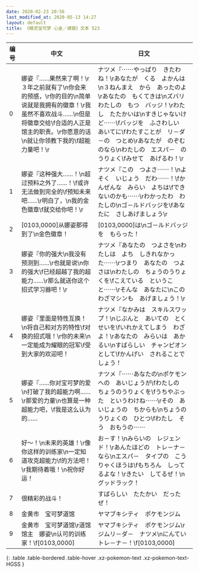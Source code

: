 ```yaml
---
date: 2020-02-23 20:56
last_modified_at: 2020-05-13 14:27
layout: default
title: 《精灵宝可梦 心金／魂银》文本 523
---
```

| 编号 | 中文 | 日文 |
| ---- | ---- | ---- |
| 0 | 娜姿『……果然来了啊！\r３年之前就有了\n你会来的预感，\r你的目的\n简单说就是我拥有的徽章！\r我虽然不喜欢战斗……\n但是将徽章交给\f合适的人正是馆主的职责。\r你愿意的话\n就让你领教下我的\f超能力量吧！\r | ナツメ『⋯⋯やっぱり　きたわね！\rあなたが　くる　よかんは\n３ねんまえ　から　あったのよ\rあなたの　もくてきは\nズバリ　わたしの　もつ　バッジ！\rわたし　たたかいは\nすきじゃないけど⋯⋯\fバッジを　ふさわしい　あいてに\fわたすことが　リ－ダ－の　つとめ\rあなたが　のぞむのなら\nわたしの　エスパ－　のうりょく\fみせて　あげるわ！\r |
| 1 | 娜姿『这种强大……！\n超过预料之外了……！\f或许无法做到完全的\f预知未来吧……\r明白了，\n我的金色徽章\f就交给你吧！\r | ナツメ『この　つよさ⋯⋯！\nよそく　いじょう　だわ⋯⋯！\fかんぜんな　みらい　よちは\fできないのかも⋯⋯\rわかったわ　わたしの\nゴ－ルドバッジを\fあなたに　さしあげましょう\r |
| 2 | [0103,0000]从娜姿那得到了\n金色徽章！ | [0103,0000]は\nゴ－ルドバッジを　もらった！ |
| 3 | 娜姿『你的强大\n我没有预测到……\r也就是说\n你的强大\f已经超越了我的超能力……\r那么就送你这个招式学习器吧！\r | ナツメ『あなたの　つよさを\nわたしは　よち　しきれなかった⋯⋯\rつまり　あなたの　つよさは\nわたしの　ちょうのうりょくを\fこえている　ということ⋯⋯\rそんな　あなたに\nこの　わざマシンも　あげましょう！\r |
| 4 | 娜姿『里面是特性互换！\n将自己和对方的特性\f对换的招式哦！\r你的未来\n一定能成为耀眼的冠军\f受到大家的欢迎吧！ | ナツメ『なかみは　スキルスワップ！\nじぶんと　あいての　とくせいを\fいれかえてしまう　わざよ！\rあなたの　みらいは　あかるい\nすばらしい　チャンピオン　として\fかんげい　されることでしょう！ |
| 5 | 娜姿『……你对宝可梦的爱\n打破了我的超能力啊……\r那爱的力量\n也算是一种超能力吧，\f我是这么认为的…… | ナツメ『⋯⋯あなたの\nポケモンへの　あいじょうが\fわたしの　ちょうのうりょくを\fうちやぶった　というわけね⋯⋯\rその　あいじょうの　ちからも\nちょうのうりょくの　ひとつ\fわたし　そう　おもうの⋯⋯ |
| 6 | 好～！\n未来的英雄！\r像你这样的训练家\n一定知道攻克超能力\f的方法吧！\r我期待着哦！\n祝你好运！ | お－す！\nみらいの　レジェンド！\rあんたほどの　トレ－ナ－なら\nエスパ－　タイプの　こうりゃくほうは\fもちろん　しってるよな！\rきたい　してるぜ！\nグッドラック！ |
| 7 | 很精彩的战斗！ | すばらしい　たたかい　だったぜ！ |
| 8 | 金黄市　宝可梦道馆 | ヤマブキシティ　ポケモンジム |
| 9 | 金黄市　宝可梦道馆\r道馆馆主　娜姿\n认可的训练家！\f[0103,0000] | ヤマブキシティ　ポケモンジム\rジムリ－ダ－　ナツメ\nにんてい　トレ－ナ－！\f[0103,0000] |
{: .table .table-bordered .table-hover .xz-pokemon-text .xz-pokemon-text-HGSS }